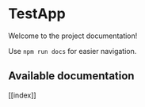 # TestApp

Welcome to the project documentation!

Use `npm run docs` for easier navigation.

## Available documentation

[[index]]
